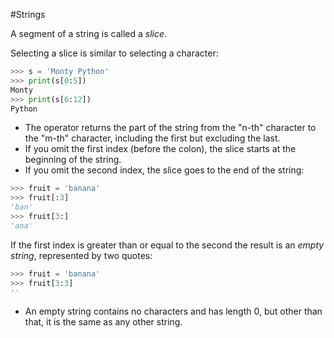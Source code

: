 #Strings 

A segment of a string is called a *slice*.

Selecting a slice is similar to selecting a character:
```python
>>> s = 'Monty Python'
>>> print(s[0:5])
Monty
>>> print(s[6:12])
Python
```
- The operator returns the part of the string from the "n-th" character to the "m-th" character, including the first but excluding the last.
- If you omit the first index (before the colon), the slice starts at the beginning of the string.
- If you omit the second index, the slice goes to the end of the string:
```python
>>> fruit = 'banana'
>>> fruit[:3]
'ban'
>>> fruit[3:]
'ana'
```

If the first index is greater than or equal to the second the result is an *empty string*, represented by two quotes:
```python
>>> fruit = 'banana'
>>> fruit[3:3]
''
```

- An empty string contains no characters and has length 0, but other than that, it is the same as any other string.
